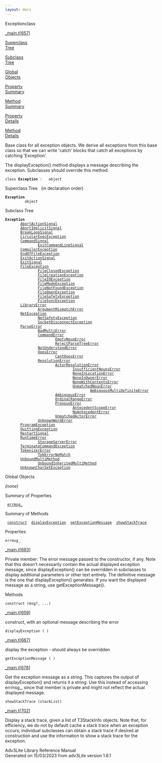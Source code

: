 ```yaml
---
layout: docs
---
```

<span class="title">Exception</span><span class="type">class</span>

[\_main.t](../file/_main.t.html)\[[657](../source/_main.t.html#657)\]

[Superclass  
Tree](#_SuperClassTree_)

[Subclass  
Tree](#_SubClassTree_)

[Global  
Objects](#_ObjectSummary_)

[Property  
Summary](#_PropSummary_)

[Method  
Summary](#_MethodSummary_)

[Property  
Details](#_Properties_)

[Method  
Details](#_Methods_)

<div class="fdesc">

Base class for all exception objects. We derive all exceptions from this
base class so that we can write 'catch' blocks that catch all exceptions
by catching 'Exception'.

The displayException() method displays a message describing the
exception. Subclasses should override this method.

`class `**`Exception`**` :   object`

</div>

<span id="_SuperClassTree_"></span>

<div class="mjhd">

<span class="hdln">Superclass Tree</span>   (in declaration order)

</div>

**`Exception`**  
`         object`  
<span id="_SubClassTree_"></span>

<div class="mjhd">

<span class="hdln">Subclass Tree</span>  

</div>

**`Exception`**  
`         `[`AbortActionSignal`](../object/AbortActionSignal.html)  
`         `[`AbortImplicitSignal`](../object/AbortImplicitSignal.html)  
`         `[`BreakLoopSignal`](../object/BreakLoopSignal.html)  
`         `[`CircularExecException`](../object/CircularExecException.html)  
`         `[`CommandSignal`](../object/CommandSignal.html)  
`                 `[`ExitCommandLineSignal`](../object/ExitCommandLineSignal.html)  
`         `[`CompilerException`](../object/CompilerException.html)  
`         `[`EndOfFileException`](../object/EndOfFileException.html)  
`         `[`ExitActionSignal`](../object/ExitActionSignal.html)  
`         `[`ExitSignal`](../object/ExitSignal.html)  
`         `[`FileException`](../object/FileException.html)  
`                 `[`FileClosedException`](../object/FileClosedException.html)  
`                 `[`FileCreationException`](../object/FileCreationException.html)  
`                 `[`FileIOException`](../object/FileIOException.html)  
`                 `[`FileModeException`](../object/FileModeException.html)  
`                 `[`FileNotFoundException`](../object/FileNotFoundException.html)  
`                 `[`FileOpenException`](../object/FileOpenException.html)  
`                 `[`FileSafetyException`](../object/FileSafetyException.html)  
`                 `[`FileSyncException`](../object/FileSyncException.html)  
`         `[`LibraryError`](../object/LibraryError.html)  
`                 `[`ArgumentMismatchError`](../object/ArgumentMismatchError.html)  
`         `[`NetException`](../object/NetException.html)  
`                 `[`NetSafetyException`](../object/NetSafetyException.html)  
`                 `[`SocketDisconnectException`](../object/SocketDisconnectException.html)  
`         `[`ParseError`](../object/ParseError.html)  
`                 `[`BadMultiError`](../object/BadMultiError.html)  
`                 `[`CommandError`](../object/CommandError.html)  
`                         `[`EmptyNounError`](../object/EmptyNounError.html)  
`                         `[`RejectParseTreeError`](../object/RejectParseTreeError.html)  
`                 `[`NotUnderstoodError`](../object/NotUnderstoodError.html)  
`                 `[`OopsError`](../object/OopsError.html)  
`                         `[`CantOopsError`](../object/CantOopsError.html)  
`                 `[`ResolutionError`](../object/ResolutionError.html)  
`                         `[`ActorResolutionError`](../object/ActorResolutionError.html)  
`                                 `[`InsufficientNounsError`](../object/InsufficientNounsError.html)  
`                                 `[`NoneInLocationError`](../object/NoneInLocationError.html)  
`                                 `[`NoneInOwnerError`](../object/NoneInOwnerError.html)  
`                                 `[`NoneWithContentsError`](../object/NoneWithContentsError.html)  
`                                 `[`UnmatchedNounError`](../object/UnmatchedNounError.html)  
`                                         `[`AmbiguousMultiDefiniteError`](../object/AmbiguousMultiDefiniteError.html)  
`                         `[`AmbiguousError`](../object/AmbiguousError.html)  
`                         `[`OrdinalRangeError`](../object/OrdinalRangeError.html)  
`                         `[`PronounError`](../object/PronounError.html)  
`                                 `[`AntecedentScopeError`](../object/AntecedentScopeError.html)  
`                                 `[`NoAntecedentError`](../object/NoAntecedentError.html)  
`                         `[`UnmatchedActorError`](../object/UnmatchedActorError.html)  
`                 `[`UnknownWordError`](../object/UnknownWordError.html)  
`         `[`ProgramException`](../object/ProgramException.html)  
`         `[`QuittingException`](../object/QuittingException.html)  
`         `[`RestartSignal`](../object/RestartSignal.html)  
`         `[`RuntimeError`](../object/RuntimeError.html)  
`                 `[`StorageServerError`](../object/StorageServerError.html)  
`         `[`TerminateCommandException`](../object/TerminateCommandException.html)  
`         `[`TokenizerError`](../object/TokenizerError.html)  
`                 `[`TokErrorNoMatch`](../object/TokErrorNoMatch.html)  
`         `[`UnboundMultiMethod`](../object/UnboundMultiMethod.html)  
`                 `[`UnboundInheritedMultiMethod`](../object/UnboundInheritedMultiMethod.html)  
`         `[`UnknownCharSetException`](../object/UnknownCharSetException.html)  
<span id="_ObjectSummary_"></span>

<div class="mjhd">

<span class="hdln">Global Objects</span>  

</div>

*(none)* <span id="_PropSummary_"></span>

<div class="mjhd">

<span class="hdln">Summary of Properties</span>  

</div>

` `[`errmsg_`](#errmsg_)`  `

<span id="_MethodSummary_"></span>

<div class="mjhd">

<span class="hdln">Summary of Methods</span>  

</div>

` `[`construct`](#construct)`  `[`displayException`](#displayException)`  `[`getExceptionMessage`](#getExceptionMessage)`  `[`showStackTrace`](#showStackTrace)`  `

<span id="_Properties_"></span>

<div class="mjhd">

<span class="hdln">Properties</span>  

</div>

<span id="errmsg_"></span>

`errmsg_`

[\_main.t](../file/_main.t.html)\[[693](../source/_main.t.html#693)\]

<div class="desc">

Private member: The error message passed to the constructor, if any.
Note that this doesn't necessarily contain the actual displayed
exception message, since displayException() can be overridden in
subclasses to display additional parameters or other text entirely. The
definitive message is the one that displayException() generates. If you
want the displayed message as a string, use getExceptionMessage().

</div>

<span id="_Methods_"></span>

<div class="mjhd">

<span class="hdln">Methods</span>  

</div>

<span id="construct"></span>

`construct (msg?, ...)`

[\_main.t](../file/_main.t.html)\[[659](../source/_main.t.html#659)\]

<div class="desc">

construct, with an optional message describing the error

</div>

<span id="displayException"></span>

`displayException ( )`

[\_main.t](../file/_main.t.html)\[[667](../source/_main.t.html#667)\]

<div class="desc">

display the exception - should always be overridden

</div>

<span id="getExceptionMessage"></span>

`getExceptionMessage ( )`

[\_main.t](../file/_main.t.html)\[[678](../source/_main.t.html#678)\]

<div class="desc">

Get the exception message as a string. This captures the output of
displayException() and returns it a string. Use this instead of
accessing errmsg\_, since that member is private and might not reflect
the actual displayed message.

</div>

<span id="showStackTrace"></span>

`showStackTrace (stackList)`

[\_main.t](../file/_main.t.html)\[[702](../source/_main.t.html#702)\]

<div class="desc">

Display a stack trace, given a list of T3StackInfo objects. Note that,
for efficiency, we do not by default cache a stack trace when an
exception occurs; individual subclasses can obtain a stack trace if
desired at construction and use the information to show a stack trace
for the exception.

</div>

<div class="ftr">

Adv3Lite Library Reference Manual  
Generated on 15/03/2023 from adv3Lite version 1.6.1

</div>
